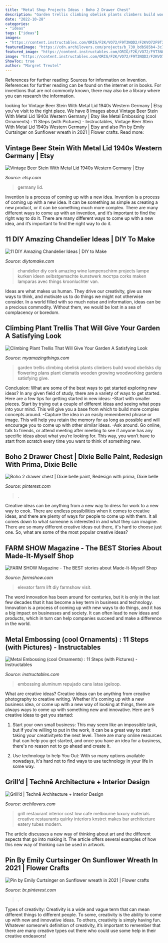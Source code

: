```yaml
---
title: "Metal Shop Projects Ideas : Boho 2 Drawer Chest"
description: "Garden trellis climbing obelisk plants climbers build wood obelisks diy flowering plans plant clematis wooden growing woodworking gardens satisfying give"
date: "2022-10-28"
categories:
- "ideas"
tags: ["ideas"]
images:
- "https://content.instructables.com/ORIG/F2K/VO72/F9T3NQD2/F2KVO72F9T3NQD2.jpg?auto=webp&amp;frame=1&amp;width=2100"
featuredImage: "https://cdn.archilovers.com/projects/b_730_bdb585b4-3c73-499c-b930-c9d5b4aa5565.jpg"
featured_image: "https://content.instructables.com/ORIG/F2K/VO72/F9T3NQD2/F2KVO72F9T3NQD2.jpg?auto=webp&amp;frame=1&amp;width=2100"
image: "https://content.instructables.com/ORIG/F2K/VO72/F9T3NQD2/F2KVO72F9T3NQD2.jpg?auto=webp&amp;frame=1&amp;width=2100"
ShowToc: true
author: "Margret Treutel"
---
```



References for further reading: Sources for information on Invention.
References for further reading can be found on the internet or in books. For inventions that are not commonly known, there may also be a library where you can research the information.

	

		
looking for Vintage Beer Stein With Metal Lid 1940s Western Germany | Etsy you've visit to the right place. We have 8 Images about Vintage Beer Stein With Metal Lid 1940s Western Germany | Etsy like Metal Embossing (cool Ornaments) : 11 Steps (with Pictures) - Instructables, Vintage Beer Stein With Metal Lid 1940s Western Germany | Etsy and also Pin by Emily Curtsinger on Sunflower wreath in 2021 | Flower crafts. Read more:
		
    
## Vintage Beer Stein With Metal Lid 1940s Western Germany | Etsy

<img loading=lazy src="https://i.etsystatic.com/5945911/r/il/9d2b80/332777392/il_1588xN.332777392.jpg" onerror="this.onerror=null;this.src='https://tse4.mm.bing.net/th?id=OIP.0Mn_gDGUXsk9tm8xOiiAuQHaJ3&amp;pid=15.1';" alt="Vintage Beer Stein With Metal Lid 1940s Western Germany | Etsy">

_Source: etsy.com_

>germany lid. 

	

Invention is a process of coming up with a new idea.
Invention is a process of coming up with a new idea. It can be something as simple as creating a new product, or it can be something much more complex. There are many different ways to come up with an invention, and it’s important to find the right way to do it. There are many different ways to come up with a new idea, and it’s important to find the right way to do it.

    
## 11 DIY Amazing Chandelier Ideas | DIY To Make

<img loading=lazy src="http://www.diytomake.com/wp-content/uploads/2015/11/DIY-Cork-Chandelier.jpg" onerror="this.onerror=null;this.src='https://tse2.mm.bing.net/th?id=OIP.I0U-mNYxvJxc0pH9MVaaIAHaJ3&amp;pid=15.1';" alt="11 DIY Amazing Chandelier Ideas | DIY to Make">

_Source: diytomake.com_

>chandelier diy cork amazing wine lampenschirm projects lampe kurken ideen selbstgemachte kunstwerk люстра corks maken lamparas avec things kroonluchter van. 

	

Ideas are what makes us human. They drive our creativity, give us new ways to think, and motivate us to do things we might not otherwise consider. In a world filled with so much noise and information, ideas can be a precious commodity. Without them, we would be lost in a sea of complacency or boredom.

    
## Climbing Plant Trellis That Will Give Your Garden A Satisfying Look

<img loading=lazy src="https://myamazingthings.com/wp-content/uploads/2017/04/RX-DK-HTG21701_garden-obelisk_s3x4.jpg.rend_.hgtvcom.616.822.jpeg" onerror="this.onerror=null;this.src='https://tse1.mm.bing.net/th?id=OIP.4jq-qYw_OrCMCIjzj4BQrgHaJ4&amp;pid=15.1';" alt="Climbing Plant Trellis That Will Give Your Garden A Satisfying Look">

_Source: myamazingthings.com_

>garden trellis climbing obelisk plants climbers build wood obelisks diy flowering plans plant clematis wooden growing woodworking gardens satisfying give. 

	

Conclusion: What are some of the best ways to get started exploring new ideas?
In any given field of study, there are a variety of ways to get started. Here are a few tips for getting started in new ideas: 
-Start with smaller pieces. Start by trying out a couple of different ideas and seeing what pops into your mind. This will give you a base from which to build more complex concepts around. 
-Capture the idea in an easily remembered phrase or image. This will help you retain the memory for as long as possible and will encourage you to come up with other similar ideas. 
-Ask around. Go online, talk to friends, or attend meeting after meeting to see if anyone has any specific ideas about what you’re looking for. This way, you won’t have to start from scratch every time you want to think of something new.

    
## Boho 2 Drawer Chest | Dixie Belle Paint, Redesign With Prima, Dixie Belle

<img loading=lazy src="https://i.pinimg.com/736x/e8/10/3f/e8103f17cfe5f01812b9b7c9e2bcf8e9.jpg" onerror="this.onerror=null;this.src='https://tse2.mm.bing.net/th?id=OIP.y4RegsmnrOxdC0SjWPVIEAHaLH&amp;pid=15.1';" alt="Boho 2 drawer chest | Dixie belle paint, Redesign with prima, Dixie belle">

_Source: pinterest.com_

>. 

	

Creative ideas can be anything from a new way to dress for work to a new way to cook. There are endless possibilities when it comes to creative ideas, and there are plenty of ways for people to come up with them. It all comes down to what someone is interested in and what they can imagine. There are so many different creative ideas out there, it's hard to choose just one. So, what are some of the most popular creative ideas?

    
## FARM SHOW Magazine - The BEST Stories About Made-It-Myself Shop

<img loading=lazy src="https://www.farmshow.com/images/articles/36/3/5213_l.jpg" onerror="this.onerror=null;this.src='https://tse2.mm.bing.net/th?id=OIP.ahDwT_vNVPOrjUxyovSD9wHaK5&amp;pid=15.1';" alt="FARM SHOW Magazine - The BEST stories about Made-It-Myself Shop">

_Source: farmshow.com_

>elevator farm lift diy farmshow visit. 

	

The word innovation has been around for centuries, but it is only in the last few decades that it has become a key term in business and technology. Innovation is a process of coming up with new ways to do things, and it has a big impact on businesses and society. It can often lead to new ideas and products, which in turn can help companies succeed and make a difference in the world.

    
## Metal Embossing (cool Ornaments) : 11 Steps (with Pictures) - Instructables

<img loading=lazy src="https://content.instructables.com/ORIG/F2K/VO72/F9T3NQD2/F2KVO72F9T3NQD2.jpg?auto=webp&amp;frame=1&amp;width=2100" onerror="this.onerror=null;this.src='https://tse3.mm.bing.net/th?id=OIP.6t1l9TUiqmRX5I83vI5MHQHaJ4&amp;pid=15.1';" alt="Metal Embossing (cool Ornaments) : 11 Steps (with Pictures) - Instructables">

_Source: instructables.com_

>embossing aluminum repujado cans latas igeloop. 

	

What are creative ideas?
Creative ideas can be anything from creative photography to creative writing. Whether it's coming up with a new business idea, or come up with a new way of looking at things, there are always ways to come up with something new and innovative. Here are 5 creative ideas to get you started: 
1) Start your own small business: This may seem like an impossible task, but if you're willing to put in the work, it can be a great way to start taking your creativityeto the next level. There are many online resources that can help you get started, and once you have an idea for a business, there's no reason not to go ahead and create it. 

2) Use technology to help You Out: With so many options available nowadays, it's hard not to find ways to use technology in your life in some way.

    
## Grill’d | Technē Architecture + Interior Design

<img loading=lazy src="https://cdn.archilovers.com/projects/b_730_bdb585b4-3c73-499c-b930-c9d5b4aa5565.jpg" onerror="this.onerror=null;this.src='https://tse3.mm.bing.net/th?id=OIP.8-WTgppy0E8MzUHl_e_XZgHaLG&amp;pid=15.1';" alt="Grill’d | Technē Architecture + Interior Design">

_Source: archilovers.com_

>grill restaurant interior cost low cafe melbourne luxury materials creative restaurants quirky interiors knstrct makes bar architecture eatery tubes modern. 

	

The article discusses a new way of thinking about art and the different aspects that go into making it. The article offers several examples of how this new way of thinking can be used in artwork.

    
## Pin By Emily Curtsinger On Sunflower Wreath In 2021 | Flower Crafts

<img loading=lazy src="https://i.pinimg.com/736x/32/19/f1/3219f1e515267de0128402ed04298a84.jpg" onerror="this.onerror=null;this.src='https://tse1.mm.bing.net/th?id=OIP.6mXqGFbvxkaK0wlJ14aLcgHaKX&amp;pid=15.1';" alt="Pin by Emily Curtsinger on Sunflower wreath in 2021 | Flower crafts">

_Source: br.pinterest.com_

>. 

	

Types of creativity:
Creativity is a wide and vague term that can mean different things to different people. To some, creativity is the ability to come up with new and innovative ideas. To others, creativity is simply having fun. Whatever someone’s definition of creativity, it’s important to remember that there are many creative types out there who could use some help in their creative endeavors!

